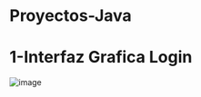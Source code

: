 # Proyectos-Java

# 1-Interfaz Grafica Login
![image](https://user-images.githubusercontent.com/80865397/225681992-432d4d83-744e-4e61-a9eb-32a1af93074d.png)
